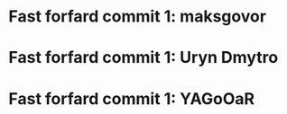 # Fast forfard commit 1: maksgovor

# Fast forfard commit 1: Uryn Dmytro

# Fast forfard commit 1: YAGoOaR

